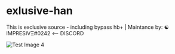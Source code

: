 # exlusive-han
This is exclusive source - including bypass hb+ | Maintance by: ☯ IMPRESIVΞ#0242 <-- DISCORD

![Test Image 4](https://imgur.com/OuJHW4z)
